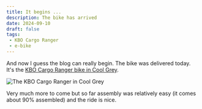 ```yaml
---
title: It begins ...
description: The bike has arrived
date: 2024-09-10
draft: false
tags:
 - KBO Cargo Ranger
 - e-bike
---
```

And now I guess the blog can really begin. The bike was delivered today. It's the [KBO Cargo Ranger bike in Cool Grey](https://kbobike.com/products/electric-cargo-bike-ranger).

<img src="bike.png" alt="The KBO Cargo Ranger in Cool Grey">

Very much more to come but so far assembly was relatively easy (it comes about 90% assembled) and the ride is nice.
